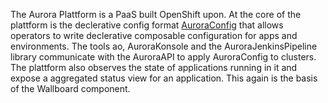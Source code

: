 The Aurora Plattform is a PaaS built OpenShift upon.
At the core of the plattform is the declerative config format
[AuroraConfig](auroraConfig) that allows operators to write
declerative composable configuration for apps and environments. The
tools ao, AuroraKonsole and the AuroraJenkinsPipeline library
communicate with the AuroraAPI to apply AuroraConfig to clusters.
The plattform also observes the state of applications running in it
and expose a aggregated status view for an application. This again
is the basis of the Wallboard component.
